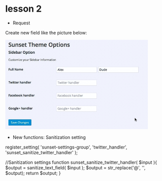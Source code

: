# lesson 2
 - Request

Create new field like the picture below:

![Image of Yaktocat](https://github.com/comboyin/lesson_wordpress/blob/master/lession%202/img_readme/create_new_fields.png)

 - New functions: Sanitization setting


register_setting( 'sunset-settings-group', 'twitter_handler', 'sunset_sanitize_twitter_handler' );
 

 //Sanitization settings
function sunset_sanitize_twitter_handler( $input ){
	$output = sanitize_text_field( $input );
	$output = str_replace('@', '', $output);
	return $output;
}
